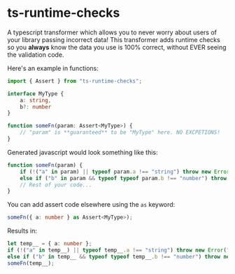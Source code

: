 # ts-runtime-checks

A typescript transformer which allows you to never worry about users of your library passing incorrect data! This transformer adds runtime checks so you **always** know the data you use is 100% correct, without EVER seeing the validation code.

Here's an example in functions:

```ts
import { Assert } from "ts-runtime-checks";

interface MyType {
    a: string,
    b?: number
}

function someFn(param: Assert<MyType>) {
    // "param" is **guaranteed** to be "MyType" here. NO EXCPETIONS!
}
```

Generated javascript would look something like this:

```js
function someFn(param) {
    if (!("a" in param) || typeof param.a !== "string") throw new Error("`param.a` needs to be of type `string`.");
    else if ("b" in param && typeof typeof param.b !== "number") throw new Error("`param.b` needs to be of type `number`.");
    // Rest of your code...
}
```

You can add assert code elsewhere using the `as` keyword:

```ts
someFn({ a: number } as Assert<MyType>);
```

Results in:

```ts
let temp__ = { a: number };
if (!("a" in temp__) || typeof temp__.a !== "string") throw new Error("`a` needs to be of type `string`.");
else if ("b" in temp__ && typeof typeof temp__.b !== "number") throw new Error("`b` needs to be of type `number`.");
someFn(temp__);
```

